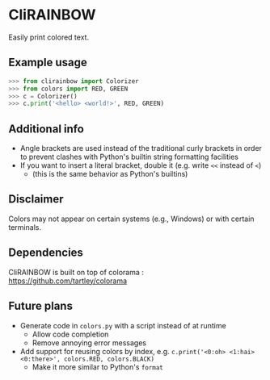 # CliRAINBOW
Easily print colored text.

## Example usage
```python
>>> from clirainbow import Colorizer
>>> from colors import RED, GREEN
>>> c = Colorizer()
>>> c.print('<hello> <world!>', RED, GREEN)
```

## Additional info

* Angle brackets are used instead of the traditional curly brackets in order to prevent clashes with Python's builtin string formatting facilities
* If you want to insert a literal bracket, double it (e.g. write `<<` instead of `<`)
    * (this is the same behavior as Python's builtins)

## Disclaimer
Colors may not appear on certain systems (e.g., Windows) or with certain terminals.

## Dependencies
CliRAINBOW is built on top of colorama : https://github.com/tartley/colorama

## Future plans
* Generate code in `colors.py` with a script instead of at runtime
    * Allow code completion
    * Remove annoying error messages
* Add support for reusing colors by index, e.g. `c.print('<0:oh> <1:hai> <0:there>', colors.RED, colors.BLACK)`
    * Make it more similar to Python's `format`
